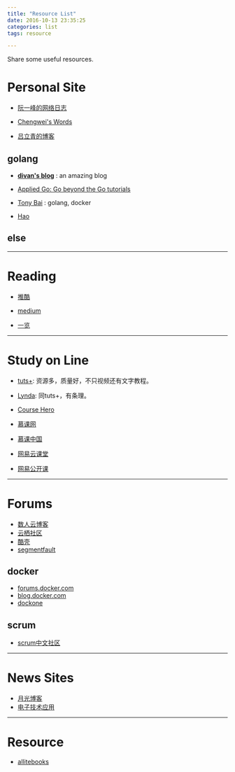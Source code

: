 ```yaml
---
title: "Resource List"
date: 2016-10-13 23:35:25
categories: list
tags: resource

---
```


Share some useful resources.

<!--more-->

# Personal Site

- [阮一峰的网络日志](http://www.ruanyifeng.com/blog)
- [Chengwei's Words](http://www.chengweiyang.cn)

- [吕立青的博客](http://blog.jimmylv.info)


## golang

- **[divan's blog](https://divan.github.io)** : an amazing blog
- [Applied Go: Go beyond the Go tutorials](https://appliedgo.net)

- [Tony Bai](http://tonybai.com/articles) : golang, docker
- [Hao](http://zuozuohao.github.io/)

## else


---

# Reading

- [推酷](http://www.tuicool.com)

- [medium](https://medium.com)
- [一览](http://www.yilan.io)

---

# Study on Line

- [tuts+](https://tutsplus.com): 资源多，质量好，不只视频还有文字教程。
- [Lynda](https://www.lynda.com): 同tuts+，有条理。
- [Course Hero](https://www.coursehero.com)

- [慕课网](http://www.imooc.com)
- [慕课中国](http://www.mooc.cn)
- [网易云课堂](http://study.163.com)
- [网易公开课](http://open.163.com)

---

# Forums

- [数人云博客](http://blog.dataman-inc.com)
- [云栖社区](https://yq.aliyun.com)
- [酷壳](http://coolshell.cn)
- [segmentfault](https://segmentfault.com)

## docker
- [forums.docker.com](https://forums.docker.com)
- [blog.docker.com](https://blog.docker.com)
- [dockone](http://dockone.io/)

## scrum

- [scrum中文社区](http://www.chinascrum.org/)

-----


# News Sites

- [月光博客](http://www.williamlong.info)
- [电子技术应用](http://www.chinaaet.com)


---

# Resource

- [allitebooks](http://www.allitebooks.com)
